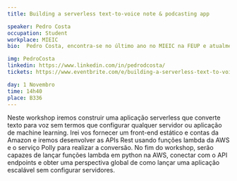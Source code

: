 ```yaml
---
title: Building a serverless text-to-voice note & podcasting app

speaker: Pedro Costa
occupation: Student
workplace: MIEIC
bio:  Pedro Costa, encontra-se no último ano no MIEIC na FEUP e atualmente a realizar ERASMUS na Universidad Politécnica de Madrid. Realizou o seu primeiro estágio de verão em 2017 como Software Developer Intern na Bitmaker e o seu segundo estágio no verão de 2018, como Solutions Architect, na Amazon Web Services em Madrid. Neste estágio certificou-se como “AWS Certified Solutions Architect - Associate”. Durante o percurso de faculdade envolveu-se ativamente no Núcleo de Informática, na Associação de Estudantes e na equipa organizadora do Encontro Nacional de Estudantes de Informática. No decorrer de ambos os estágios, especializou-se inicialmente em arquitecturas microservices e usando linguagens funcionais e de seguida em arquitecturas serverless.

img: PedroCosta
linkedin: https://www.linkedin.com/in/pedrodcosta/
tickets: https://www.eventbrite.com/e/building-a-serverless-text-to-voice-note-podcasting-app-tickets-51765760784

day: 1 Novembro
time: 14h40
place: B336
---
```


Neste workshop iremos construir uma aplicação serverless que converte texto para voz sem termos que configurar qualquer servidor ou aplicação de machine learning. Irei vos fornecer um front-end estático e contas da Amazon e iremos desenvolver as APIs Rest usando funções lambda da AWS e o serviço Polly para realizar a conversão. No fim do workshop, serão capazes de lançar funções lambda em python na AWS, conectar com o API endpoints e obter uma perspectiva global de como lançar uma aplicação escalável sem configurar servidores.
